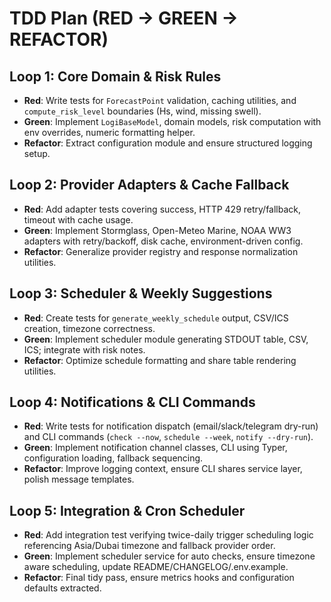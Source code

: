 # TDD Plan (RED → GREEN → REFACTOR)

## Loop 1: Core Domain & Risk Rules
- **Red**: Write tests for `ForecastPoint` validation, caching utilities, and `compute_risk_level` boundaries (Hs, wind, missing swell).
- **Green**: Implement `LogiBaseModel`, domain models, risk computation with env overrides, numeric formatting helper.
- **Refactor**: Extract configuration module and ensure structured logging setup.

## Loop 2: Provider Adapters & Cache Fallback
- **Red**: Add adapter tests covering success, HTTP 429 retry/fallback, timeout with cache usage.
- **Green**: Implement Stormglass, Open-Meteo Marine, NOAA WW3 adapters with retry/backoff, disk cache, environment-driven config.
- **Refactor**: Generalize provider registry and response normalization utilities.

## Loop 3: Scheduler & Weekly Suggestions
- **Red**: Create tests for `generate_weekly_schedule` output, CSV/ICS creation, timezone correctness.
- **Green**: Implement scheduler module generating STDOUT table, CSV, ICS; integrate with risk notes.
- **Refactor**: Optimize schedule formatting and share table rendering utilities.

## Loop 4: Notifications & CLI Commands
- **Red**: Write tests for notification dispatch (email/slack/telegram dry-run) and CLI commands (`check --now`, `schedule --week`, `notify --dry-run`).
- **Green**: Implement notification channel classes, CLI using Typer, configuration loading, fallback sequencing.
- **Refactor**: Improve logging context, ensure CLI shares service layer, polish message templates.

## Loop 5: Integration & Cron Scheduler
- **Red**: Add integration test verifying twice-daily trigger scheduling logic referencing Asia/Dubai timezone and fallback provider order.
- **Green**: Implement scheduler service for auto checks, ensure timezone aware scheduling, update README/CHANGELOG/.env.example.
- **Refactor**: Final tidy pass, ensure metrics hooks and configuration defaults extracted.
